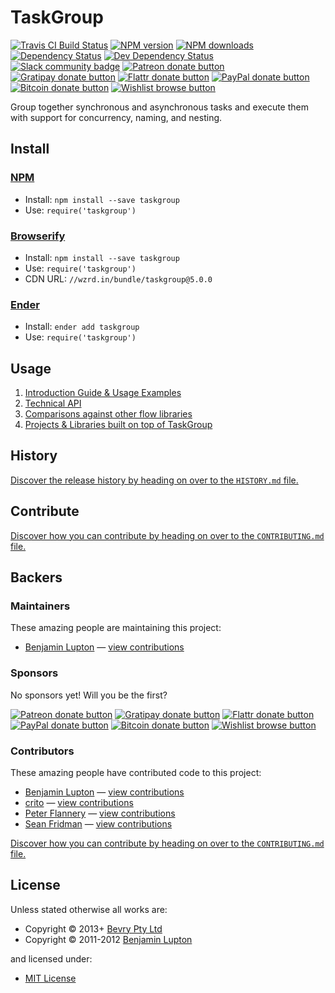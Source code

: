 <!-- TITLE/ -->

<h1>TaskGroup</h1>

<!-- /TITLE -->


<!-- BADGES/ -->

<span class="badge-travisci"><a href="http://travis-ci.org/bevry/taskgroup" title="Check this project's build status on TravisCI"><img src="https://img.shields.io/travis/bevry/taskgroup/master.svg" alt="Travis CI Build Status" /></a></span>
<span class="badge-npmversion"><a href="https://npmjs.org/package/taskgroup" title="View this project on NPM"><img src="https://img.shields.io/npm/v/taskgroup.svg" alt="NPM version" /></a></span>
<span class="badge-npmdownloads"><a href="https://npmjs.org/package/taskgroup" title="View this project on NPM"><img src="https://img.shields.io/npm/dm/taskgroup.svg" alt="NPM downloads" /></a></span>
<span class="badge-daviddm"><a href="https://david-dm.org/bevry/taskgroup" title="View the status of this project's dependencies on DavidDM"><img src="https://img.shields.io/david/bevry/taskgroup.svg" alt="Dependency Status" /></a></span>
<span class="badge-daviddmdev"><a href="https://david-dm.org/bevry/taskgroup#info=devDependencies" title="View the status of this project's development dependencies on DavidDM"><img src="https://img.shields.io/david/dev/bevry/taskgroup.svg" alt="Dev Dependency Status" /></a></span>
<br class="badge-separator" />
<span class="badge-slackin"><a href="https://slack.bevry.me" title="Join this project's slack community"><img src="https://slack.bevry.me/badge.svg" alt="Slack community badge" /></a></span>
<span class="badge-patreon"><a href="http://patreon.com/bevry" title="Donate to this project using Patreon"><img src="https://img.shields.io/badge/patreon-donate-yellow.svg" alt="Patreon donate button" /></a></span>
<span class="badge-gratipay"><a href="https://www.gratipay.com/bevry" title="Donate weekly to this project using Gratipay"><img src="https://img.shields.io/badge/gratipay-donate-yellow.svg" alt="Gratipay donate button" /></a></span>
<span class="badge-flattr"><a href="http://flattr.com/thing/344188/balupton-on-Flattr" title="Donate to this project using Flattr"><img src="https://img.shields.io/badge/flattr-donate-yellow.svg" alt="Flattr donate button" /></a></span>
<span class="badge-paypal"><a href="https://www.paypal.com/cgi-bin/webscr?cmd=_s-xclick&amp;hosted_button_id=QB8GQPZAH84N6" title="Donate to this project using Paypal"><img src="https://img.shields.io/badge/paypal-donate-yellow.svg" alt="PayPal donate button" /></a></span>
<span class="badge-bitcoin"><a href="https://bevry.me/bitcoin" title="Donate once-off to this project using Bitcoin"><img src="https://img.shields.io/badge/bitcoin-donate-yellow.svg" alt="Bitcoin donate button" /></a></span>
<span class="badge-wishlist"><a href="https://bevry.me/wishlist" title="Buy an item on our wishlist for us"><img src="https://img.shields.io/badge/wishlist-donate-yellow.svg" alt="Wishlist browse button" /></a></span>

<!-- /BADGES -->


<!-- DESCRIPTION/ -->

Group together synchronous and asynchronous tasks and execute them with support for concurrency, naming, and nesting.

<!-- /DESCRIPTION -->


<!-- INSTALL/ -->

<h2>Install</h2>

<a href="https://npmjs.com" title="npm is a package manager for javascript"><h3>NPM</h3></a><ul>
<li>Install: <code>npm install --save taskgroup</code></li>
<li>Use: <code>require('taskgroup')</code></li></ul>

<a href="http://browserify.org" title="Browserify lets you require('modules') in the browser by bundling up all of your dependencies"><h3>Browserify</h3></a><ul>
<li>Install: <code>npm install --save taskgroup</code></li>
<li>Use: <code>require('taskgroup')</code></li>
<li>CDN URL: <code>//wzrd.in/bundle/taskgroup@5.0.0</code></li></ul>

<a href="http://enderjs.com" title="Ender is a full featured package manager for your browser"><h3>Ender</h3></a><ul>
<li>Install: <code>ender add taskgroup</code></li>
<li>Use: <code>require('taskgroup')</code></li></ul>

<!-- /INSTALL -->


## Usage

1. [Introduction Guide & Usage Examples](http://bevry.me/taskgroup/guide)
2. [Technical API](http://bevry.me/taskgroup/api)
3. [Comparisons against other flow libraries](http://bevry.me/taskgroup/comparisons)
4. [Projects & Libraries built on top of TaskGroup](http://bevry.me/taskgroup/showcase)


<!-- HISTORY/ -->

<h2>History</h2>

<a href="https://github.com/bevry/taskgroup/blob/master/HISTORY.md#files">Discover the release history by heading on over to the <code>HISTORY.md</code> file.</a>

<!-- /HISTORY -->


<!-- CONTRIBUTE/ -->

<h2>Contribute</h2>

<a href="https://github.com/bevry/taskgroup/blob/master/CONTRIBUTING.md#files">Discover how you can contribute by heading on over to the <code>CONTRIBUTING.md</code> file.</a>

<!-- /CONTRIBUTE -->


<!-- BACKERS/ -->

<h2>Backers</h2>

<h3>Maintainers</h3>

These amazing people are maintaining this project:

<ul><li><a href="http://balupton.com">Benjamin Lupton</a> — <a href="https://github.com/bevry/taskgroup/commits?author=balupton" title="View the GitHub contributions of Benjamin Lupton on repository bevry/taskgroup">view contributions</a></li></ul>

<h3>Sponsors</h3>

No sponsors yet! Will you be the first?

<span class="badge-patreon"><a href="http://patreon.com/bevry" title="Donate to this project using Patreon"><img src="https://img.shields.io/badge/patreon-donate-yellow.svg" alt="Patreon donate button" /></a></span>
<span class="badge-gratipay"><a href="https://www.gratipay.com/bevry" title="Donate weekly to this project using Gratipay"><img src="https://img.shields.io/badge/gratipay-donate-yellow.svg" alt="Gratipay donate button" /></a></span>
<span class="badge-flattr"><a href="http://flattr.com/thing/344188/balupton-on-Flattr" title="Donate to this project using Flattr"><img src="https://img.shields.io/badge/flattr-donate-yellow.svg" alt="Flattr donate button" /></a></span>
<span class="badge-paypal"><a href="https://www.paypal.com/cgi-bin/webscr?cmd=_s-xclick&amp;hosted_button_id=QB8GQPZAH84N6" title="Donate to this project using Paypal"><img src="https://img.shields.io/badge/paypal-donate-yellow.svg" alt="PayPal donate button" /></a></span>
<span class="badge-bitcoin"><a href="https://bevry.me/bitcoin" title="Donate once-off to this project using Bitcoin"><img src="https://img.shields.io/badge/bitcoin-donate-yellow.svg" alt="Bitcoin donate button" /></a></span>
<span class="badge-wishlist"><a href="https://bevry.me/wishlist" title="Buy an item on our wishlist for us"><img src="https://img.shields.io/badge/wishlist-donate-yellow.svg" alt="Wishlist browse button" /></a></span>

<h3>Contributors</h3>

These amazing people have contributed code to this project:

<ul><li><a href="http://balupton.com">Benjamin Lupton</a> — <a href="https://github.com/bevry/taskgroup/commits?author=balupton" title="View the GitHub contributions of Benjamin Lupton on repository bevry/taskgroup">view contributions</a></li>
<li><a href="https://github.com/crito">crito</a> — <a href="https://github.com/bevry/taskgroup/commits?author=crito" title="View the GitHub contributions of crito on repository bevry/taskgroup">view contributions</a></li>
<li><a href="https://github.com/pflannery">Peter Flannery</a> — <a href="https://github.com/bevry/taskgroup/commits?author=pflannery" title="View the GitHub contributions of Peter Flannery on repository bevry/taskgroup">view contributions</a></li>
<li><a href="www.seanfridman.com">Sean Fridman</a> — <a href="https://github.com/bevry/taskgroup/commits?author=sfrdmn" title="View the GitHub contributions of Sean Fridman on repository bevry/taskgroup">view contributions</a></li></ul>

<a href="https://github.com/bevry/taskgroup/blob/master/CONTRIBUTING.md#files">Discover how you can contribute by heading on over to the <code>CONTRIBUTING.md</code> file.</a>

<!-- /BACKERS -->


<!-- LICENSE/ -->

<h2>License</h2>

Unless stated otherwise all works are:

<ul><li>Copyright &copy; 2013+ <a href="http://bevry.me">Bevry Pty Ltd</a></li>
<li>Copyright &copy; 2011-2012 <a href="http://balupton.com">Benjamin Lupton</a></li></ul>

and licensed under:

<ul><li><a href="http://spdx.org/licenses/MIT.html">MIT License</a></li></ul>

<!-- /LICENSE -->
